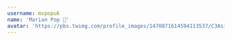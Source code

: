 ```yaml
---
username: mvpopuk
name: 'Marian Pop 🐘'
avatar: 'https://pbs.twimg.com/profile_images/1470871614594113537/C3AsiJLb_normal.jpg'
---
```

